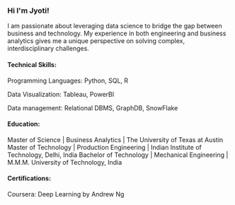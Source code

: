 ### Hi I'm Jyoti!
I am passionate about leveraging data science to bridge the gap between business and technology. My experience in both engineering and business analytics gives me a unique perspective on solving complex, interdisciplinary challenges.

#### Technical Skills:
Programming Languages: Python, SQL, R

Data Visualization: Tableau, PowerBI

Data management: Relational DBMS, GraphDB, SnowFlake


#### Education:
Master of Science | Business Analytics | The University of Texas at Austin
Master of Technology | Production Engineering | Indian Institute of Technology, Delhi, India
Bachelor of Technology | Mechanical Engineering | M.M.M. University of Technology, India


#### Certifications:
Coursera: Deep Learning by Andrew Ng

<!--
**jyotigangwar29/jyotigangwar29** is a ✨ _special_ ✨ repository because its `README.md` (this file) appears on your GitHub profile.

Here are some ideas to get you started:


- 🔭 I’m currently working on ...
- 🌱 I’m currently learning ...
- 👯 I’m looking to collaborate on ...
- 🤔 I’m looking for help with ...
- 💬 Ask me about ...
- 📫 How to reach me: ...
- 😄 Pronouns: ...
- ⚡ Fun fact: ...
-->
